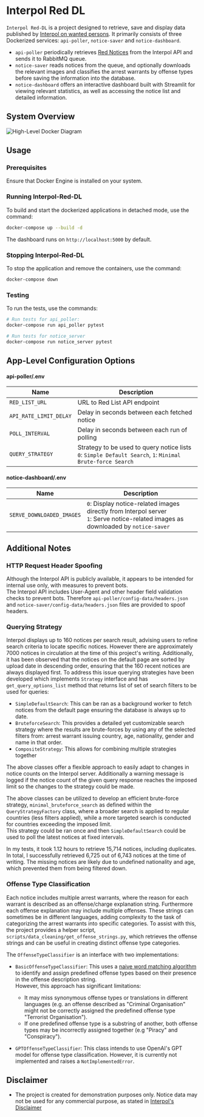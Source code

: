 # Interpol Red DL


`Interpol Red-DL` is a project designed to retrieve, save and display data published by [Interpol on wanted persons](https://www.interpol.int/How-we-work/Notices/Red-Notices/). It primarily consists of three Dockerized services: `api-poller`, `notice-saver` and `notice-dashboard`.  
- `api-poller` periodically retrieves [Red Notices](https://www.interpol.int/How-we-work/Notices/Red-Notices/View-Red-Notices) from the Interpol API and sends it to RabbitMQ queue.  
- `notice-saver` reads notices from the queue, and optionally downloads the relevant images and classifies the arrest warrants by offense types before saving the information into the database. 
- `notice-dashboard` offers an interactive dashboard built with Streamlit for viewing relevant statistics, as well as accessing the notice list and detailed information.

## System Overview
![High-Level Docker Diagram](https://github.com/user-attachments/assets/5c57a0a5-8c63-4e75-98be-88cece9d1b5d)

## Usage

### Prerequisites
Ensure that Docker Engine is installed on your system.

### Running Interpol-Red-DL
To build and start the dockerized applications in detached mode, use the command:
```bash
docker-compose up --build -d
```
The dashboard runs on `http://localhost:5000` by default.
### Stopping Interpol-Red-DL
To stop the application and remove the containers, use the command:
```bash
docker-compose down
```
### Testing
To run the tests, use the commands:
```bash
# Run tests for api_poller:
docker-compose run api_poller pytest

# Run tests for notice_server
docker-compose run notice_server pytest
```
## App-Level Configuration Options
#### api-poller/.env
| Name                    | Description                                                |
| ----------------------- | ---------------------------------------------------------- |
| `RED_LIST_URL`          | URL to Red List API endpoint                           |
| `API_RATE_LIMIT_DELAY`  | Delay in seconds between each fetched notice           |
| `POLL_INTERVAL`         | Delay in seconds between each run of polling           |
| `QUERY_STRATEGY`        | Strategy to be used to query notice lists <br>`0`: `Simple Default Search`, `1`: `Minimal Brute-force Search` |

#### notice-dashboard/.env
| Name                          | Description                                              |
| ----------------------------- | ---------------------------------------------------------|
| `SERVE_DOWNLOADED_IMAGES`        | `0`: Display notice-related images directly from Interpol server <br>`1`: Serve notice-related images as downloaded by `notice-saver`  |


## Additional Notes
### HTTP Request Header Spoofing
Although the Interpol API is publicly available, it appears to be intended for internal use only, with measures to prevent bots.  
The Interpol API includes User-Agent and other header field validation checks to prevent bots. Therefore `api-poller/config-data/headers.json` and ``notice-saver/config-data/headers.json`` files are provided to spoof headers.


### Querying Strategy
Interpol displays up to 160 notices per search result, advising users to refine search criteria to locate specific notices. However there are approximately 7000 notices in circulation at the time of this project's writing. Additionally, it has been observed that the notices on the default page are sorted by upload date in descending order, ensuring that the 160 recent notices are always displayed first.
To address this issue querying strategies have been developed which implements `Strategy` interface and has `get_query_options_list` method that returns list of set of search filters to be used for queries:
- `SimpleDefaultSearch`: This can be ran as a background worker to fetch notices from the default page ensuring the database is always up to date.
- `BruteforceSearch`: This provides a detailed yet customizable search strategy where the results are brute-forces by using any of the selected filters from: arrest warrant issuing country, age, nationality, gender and name in that order.
- `CompositeStrategy`: This allows for combining multiple strategies together   

The above classes offer a flexible approach to easily adapt to changes in notice counts on the Interpol server. Additionally a warning message is logged if the notice count of the given query response reaches the imposed limit so the changes to the strategy could be made.

The above classes can be utilized to develop an efficient brute-force strategy, `minimal_bruteforce_search`  as defined within the `QueryStrategyFactory` class, where a broader search is applied to regular countries (less filters applied), while a more targeted search is conducted for countries exceeding the imposed limit.  
This strategy could be ran once and then `SimpleDefaultSearch` could be used to poll the latest notices at fixed intervals.

In my tests, it took 1.12 hours to retrieve 15,714 notices, including duplicates. In total, I successfully retrieved 6,725 out of 6,743 notices at the time of writing. The missing notices are likely due to undefined nationality and age, which prevented them from being filtered down.

### Offense Type Classification
Each notice includes multiple arrest warrants, where the reason for each warrant is described as an offense/charge explanation string. Furthermore each offense explanation may include multiple offenses. These strings can sometimes be in different languages, adding complexity to the task of categorizing the arrest warrants into specific categories. To assist with this, the project provides a helper script, `scripts/data_cleaning/get_offense_strings.py`, which retrieves the offense strings and can be useful in creating distinct offense type categories.

The `OffenseTypeClassifier` is an interface with two implementations:
- `BasicOffenseTypeClassifier`: This uses a [naive word matching algorithm](https://en.wikipedia.org/wiki/String-searching_algorithm#Naive_string_search) to identify and assign predefined offense types based on their presence in the offense description string.  
However, this approach has significant limitations:  
  - It may miss synonymous offense types or translations in different languages (e.g. an offense described as "Criminal Organisation" might not be correctly assigned the predefined offense type "Terrorist Organisation").  
  - If one predefined offense type is a substring of another, both offense types may be incorrectly assigned together (e.g "Piracy" and "Conspiracy").

- `GPTOffenseTypeClassifier`: This class intends to use OpenAI's GPT model for offense type classification. However, it is currently not implemented and raises a `NotImplementedError`.

## Disclaimer
- The project is created for demonstration purposes only. Notice data may not be used for any commercial purpose, as stated in [Interpol's Disclaimer](https://www.interpol.int/How-we-work/Notices/Red-Notices/View-Red-Notices)
